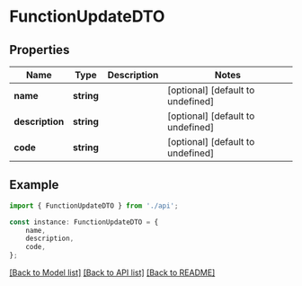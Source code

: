 # FunctionUpdateDTO


## Properties

Name | Type | Description | Notes
------------ | ------------- | ------------- | -------------
**name** | **string** |  | [optional] [default to undefined]
**description** | **string** |  | [optional] [default to undefined]
**code** | **string** |  | [optional] [default to undefined]

## Example

```typescript
import { FunctionUpdateDTO } from './api';

const instance: FunctionUpdateDTO = {
    name,
    description,
    code,
};
```

[[Back to Model list]](../README.md#documentation-for-models) [[Back to API list]](../README.md#documentation-for-api-endpoints) [[Back to README]](../README.md)
